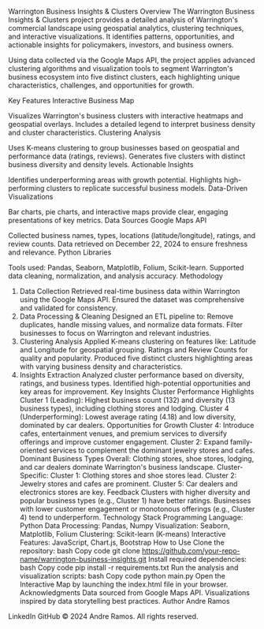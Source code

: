 Warrington Business Insights & Clusters
Overview
The Warrington Business Insights & Clusters project provides a detailed analysis of Warrington's commercial landscape using geospatial analytics, clustering techniques, and interactive visualizations. It identifies patterns, opportunities, and actionable insights for policymakers, investors, and business owners.

Using data collected via the Google Maps API, the project applies advanced clustering algorithms and visualization tools to segment Warrington's business ecosystem into five distinct clusters, each highlighting unique characteristics, challenges, and opportunities for growth.

Key Features
Interactive Business Map

Visualizes Warrington's business clusters with interactive heatmaps and geospatial overlays.
Includes a detailed legend to interpret business density and cluster characteristics.
Clustering Analysis

Uses K-means clustering to group businesses based on geospatial and performance data (ratings, reviews).
Generates five clusters with distinct business diversity and density levels.
Actionable Insights

Identifies underperforming areas with growth potential.
Highlights high-performing clusters to replicate successful business models.
Data-Driven Visualizations

Bar charts, pie charts, and interactive maps provide clear, engaging presentations of key metrics.
Data Sources
Google Maps API

Collected business names, types, locations (latitude/longitude), ratings, and review counts.
Data retrieved on December 22, 2024 to ensure freshness and relevance.
Python Libraries

Tools used: Pandas, Seaborn, Matplotlib, Folium, Scikit-learn.
Supported data cleaning, normalization, and analysis accuracy.
Methodology
1. Data Collection
Retrieved real-time business data within Warrington using the Google Maps API.
Ensured the dataset was comprehensive and validated for consistency.
2. Data Processing & Cleaning
Designed an ETL pipeline to:
Remove duplicates, handle missing values, and normalize data formats.
Filter businesses to focus on Warrington and relevant industries.
3. Clustering Analysis
Applied K-means clustering on features like:
Latitude and Longitude for geospatial grouping.
Ratings and Review Counts for quality and popularity.
Produced five distinct clusters highlighting areas with varying business density and characteristics.
4. Insights Extraction
Analyzed cluster performance based on diversity, ratings, and business types.
Identified high-potential opportunities and key areas for improvement.
Key Insights
Cluster Performance Highlights
Cluster 1 (Leading): Highest business count (132) and diversity (13 business types), including clothing stores and lodging.
Cluster 4 (Underperforming): Lowest average rating (4.18) and low diversity, dominated by car dealers.
Opportunities for Growth
Cluster 4: Introduce cafes, entertainment venues, and premium services to diversify offerings and improve customer engagement.
Cluster 2: Expand family-oriented services to complement the dominant jewelry stores and cafes.
Dominant Business Types
Overall: Clothing stores, shoe stores, lodging, and car dealers dominate Warrington's business landscape.
Cluster-Specific:
Cluster 1: Clothing stores and shoe stores lead.
Cluster 2: Jewelry stores and cafes are prominent.
Cluster 5: Car dealers and electronics stores are key.
Feedback
Clusters with higher diversity and popular business types (e.g., Cluster 1) have better ratings.
Businesses with lower customer engagement or monotonous offerings (e.g., Cluster 4) tend to underperform.
Technology Stack
Programming Language: Python
Data Processing: Pandas, Numpy
Visualization: Seaborn, Matplotlib, Folium
Clustering: Scikit-learn (K-means)
Interactive Features: JavaScript, Chart.js, Bootstrap
How to Use
Clone the repository:
bash
Copy code
git clone https://github.com/your-repo-name/warrington-business-insights.git
Install required dependencies:
bash
Copy code
pip install -r requirements.txt
Run the analysis and visualization scripts:
bash
Copy code
python main.py
Open the Interactive Map by launching the index.html file in your browser.
Acknowledgments
Data sourced from Google Maps API.
Visualizations inspired by data storytelling best practices.
Author
Andre Ramos

LinkedIn
GitHub
© 2024 Andre Ramos. All rights reserved.
